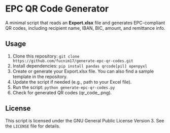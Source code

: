# EPC QR Code Generator

A minimal script that reads an **Export.xlsx** file and generates EPC-compliant QR codes, including recipient name, IBAN, BIC, amount, and remittance info.

## Usage

1. Clone this repository: `git clone https://github.com/fucnim17/generate-epc-qr-codes.git`
2. Install dependencies: `pip install pandas qrcode[pil] openpyxl`
3. Create or generate your Export.xlsx file. You can also find a sample template in the repository.
4. Update the script if needed (e.g., path to your Excel file).
5. Run the script: `python generate-epc-qr-codes.py`
6. Check for generated QR codes (qr_code_<index>.png).
 
## License

This script is licensed under the GNU General Public License Version 3. See the `LICENSE` file for details.

